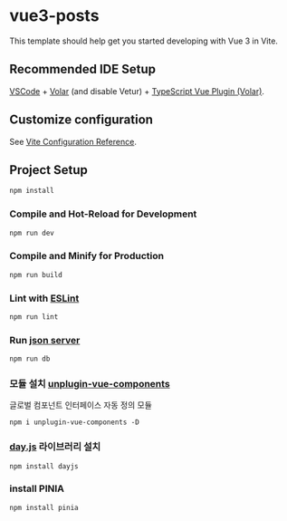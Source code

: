 # vue3-posts

This template should help get you started developing with Vue 3 in Vite.

## Recommended IDE Setup

[VSCode](https://code.visualstudio.com/) + [Volar](https://marketplace.visualstudio.com/items?itemName=Vue.volar) (and disable Vetur) + [TypeScript Vue Plugin (Volar)](https://marketplace.visualstudio.com/items?itemName=Vue.vscode-typescript-vue-plugin).

## Customize configuration

See [Vite Configuration Reference](https://vitejs.dev/config/).

## Project Setup

```sh
npm install
```

### Compile and Hot-Reload for Development

```sh
npm run dev
```

### Compile and Minify for Production

```sh
npm run build
```

### Lint with [ESLint](https://eslint.org/)

```sh
npm run lint
```

### Run [json server](https://github.com/typicode/json-server)

```sh
npm run db
```

### 모듈 설치 [unplugin-vue-components](https://www.npmjs.com/package/unplugin-vue-components)
글로벌 컴포넌트 인터페이스 자동 정의 모듈
```
npm i unplugin-vue-components -D
```

### [day.js](https://day.js.org/docs/en/installation/node-js) 라이브러리 설치 
```
npm install dayjs
```

### install PINIA
```
npm install pinia
```